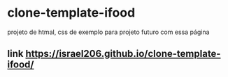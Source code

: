 # clone-template-ifood
 projeto de htmal, css de exemplo para projeto futuro com essa página
 ## link https://israel206.github.io/clone-template-ifood/
